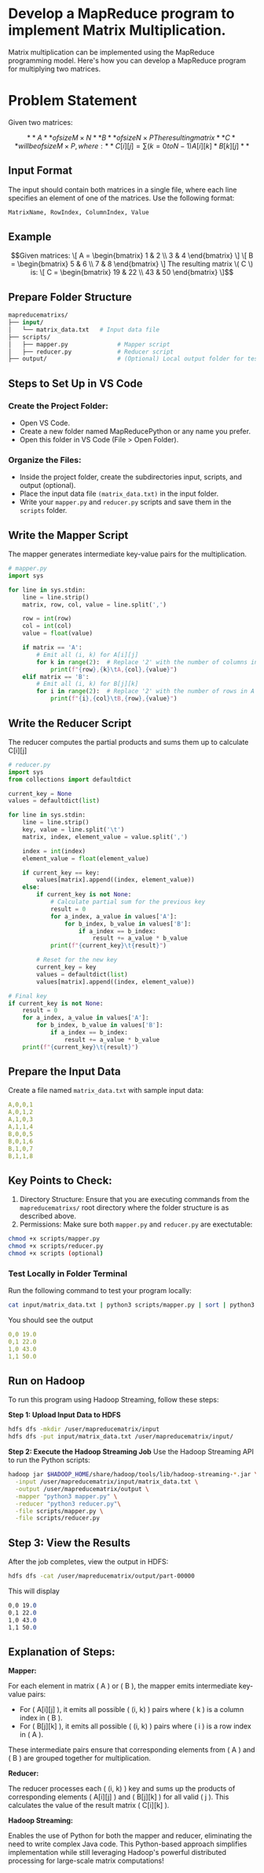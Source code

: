 # Develop a MapReduce program to implement Matrix Multiplication.

Matrix multiplication can be implemented using the MapReduce programming model. Here's how you can develop a MapReduce program for multiplying two matrices.

# Problem Statement

Given two matrices:

```math
**A** of size M×N  
**B** of size N×P  

The resulting matrix **C** will be of size M×P, where:  

**C[i][j] = ∑(k=0 to N-1) A[i][k] * B[k][j]**
```

## Input Format

The input should contain both matrices in a single file, where each line specifies an element of one of the matrices. Use the following format:

```bash
MatrixName, RowIndex, ColumnIndex, Value
```

## Example

```math
Given matrices:

\[ A = \begin{bmatrix} 1 & 2 \\ 3 & 4 \end{bmatrix} \]  
\[ B = \begin{bmatrix} 5 & 6 \\ 7 & 8 \end{bmatrix} \]

The resulting matrix \( C \) is:

\[ C = \begin{bmatrix} 19 & 22 \\ 43 & 50 \end{bmatrix} \]
```


## Prepare Folder Structure

```graphql
mapreducematrixs/
├── input/
│   └── matrix_data.txt   # Input data file
├── scripts/
│   ├── mapper.py              # Mapper script
│   ├── reducer.py             # Reducer script
├── output/                    # (Optional) Local output folder for testing
```

## Steps to Set Up in VS Code

### Create the Project Folder:

* Open VS Code.
* Create a new folder named MapReducePython or any name you prefer.
* Open this folder in VS Code (File > Open Folder).

### Organize the Files:

* Inside the project folder, create the subdirectories input, scripts, and output (optional).
* Place the input data file `(matrix_data.txt)` in the input folder.
* Write your `mapper.py` and `reducer.py` scripts and save them in the `scripts` folder.


## Write the Mapper Script
The mapper generates intermediate key-value pairs for the multiplication.

```python
# mapper.py
import sys

for line in sys.stdin:
    line = line.strip()
    matrix, row, col, value = line.split(',')

    row = int(row)
    col = int(col)
    value = float(value)

    if matrix == 'A':
        # Emit all (i, k) for A[i][j]
        for k in range(2):  # Replace '2' with the number of columns in B
            print(f"{row},{k}\tA,{col},{value}")
    elif matrix == 'B':
        # Emit all (i, k) for B[j][k]
        for i in range(2):  # Replace '2' with the number of rows in A
            print(f"{i},{col}\tB,{row},{value}")

```

## Write the Reducer Script
The reducer computes the partial products and sums them up to calculate C[i][j]

```python
# reducer.py
import sys
from collections import defaultdict

current_key = None
values = defaultdict(list)

for line in sys.stdin:
    line = line.strip()
    key, value = line.split('\t')
    matrix, index, element_value = value.split(',')

    index = int(index)
    element_value = float(element_value)

    if current_key == key:
        values[matrix].append((index, element_value))
    else:
        if current_key is not None:
            # Calculate partial sum for the previous key
            result = 0
            for a_index, a_value in values['A']:
                for b_index, b_value in values['B']:
                    if a_index == b_index:
                        result += a_value * b_value
            print(f"{current_key}\t{result}")

        # Reset for the new key
        current_key = key
        values = defaultdict(list)
        values[matrix].append((index, element_value))

# Final key
if current_key is not None:
    result = 0
    for a_index, a_value in values['A']:
        for b_index, b_value in values['B']:
            if a_index == b_index:
                result += a_value * b_value
    print(f"{current_key}\t{result}")

```
## Prepare the Input Data
Create a file named <code>matrix_data.txt</code> with sample input data:

```yaml
A,0,0,1
A,0,1,2
A,1,0,3
A,1,1,4
B,0,0,5
B,0,1,6
B,1,0,7
B,1,1,8
```

## Key Points to Check: 
1. Directory Structure: Ensure that you are executing commands from the `mapreducematrixs/` root directory where the folder structure is as described above.
2. Permissions: Make sure both `mapper.py` and `reducer.py` are exectutable:

```bash
chmod +x scripts/mapper.py
chmod +x scripts/reducer.py
chmod +x scripts (optional)
```

### Test Locally in Folder Terminal

Run the following command to test your program locally:

```bash
cat input/matrix_data.txt | python3 scripts/mapper.py | sort | python3 scripts/reducer.py
```

You should see the output
```yaml
0,0	19.0
0,1	22.0
1,0	43.0
1,1	50.0
```

## Run on Hadoop
To run this program using Hadoop Streaming, follow these steps:

**Step 1: Upload Input Data to HDFS**
```bash
hdfs dfs -mkdir /user/mapreducematrix/input
hdfs dfs -put input/matrix_data.txt /user/mapreducematrix/input/
```

**Step 2: Execute the Hadoop Streaming Job**
Use the Hadoop Streaming API to run the Python scripts:

```bash
hadoop jar $HADOOP_HOME/share/hadoop/tools/lib/hadoop-streaming-*.jar \
  -input /user/mapreducematrix/input/matrix_data.txt \
  -output /user/mapreducematrix/output \
  -mapper "python3 mapper.py" \
  -reducer "python3 reducer.py"\
  -file scripts/mapper.py \
  -file scripts/reducer.py
```

## Step 3: View the Results
After the job completes, view the output in HDFS:

```bash
hdfs dfs -cat /user/mapreducematrix/output/part-00000
```

This will display

```css
0,0	19.0
0,1	22.0
1,0	43.0
1,1	50.0
```


## Explanation of Steps:

**Mapper:**

  For each element in matrix \( A \) or \( B \), the mapper emits intermediate key-value pairs:
  - For \( A[i][j] \), it emits all possible \( (i, k) \) pairs where \( k \) is a column index in \( B \).
  - For \( B[j][k] \), it emits all possible \( (i, k) \) pairs where \( i \) is a row index in \( A \).
  
  These intermediate pairs ensure that corresponding elements from \( A \) and \( B \) are grouped together for multiplication.

**Reducer:**

  The reducer processes each \( (i, k) \) key and sums up the products of corresponding elements \( A[i][j] \) and \( B[j][k] \) for all valid \( j \). This calculates the value of the result matrix \( C[i][k] \).

**Hadoop Streaming:**

  Enables the use of Python for both the mapper and reducer, eliminating the need to write complex Java code. This Python-based approach simplifies implementation while still leveraging Hadoop's powerful distributed processing for large-scale matrix computations!